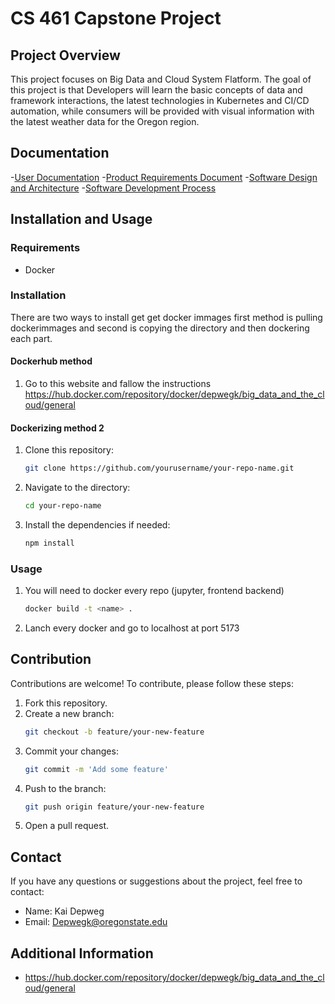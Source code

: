 # CS 461 Capstone Project


## Project Overview
This project focuses on Big Data and Cloud System Flatform. The goal of this project is that Developers will learn the basic concepts of data and framework interactions, the latest technologies in Kubernetes and CI/CD automation, while consumers will be provided with visual information with the latest weather data for the Oregon region.

## Documentation
-[User Documentation](https://github.com/SakakibaraKai/datavis-capstone/blob/bef1c3c0818a854c92d3c1f43fd9245bcf5e449f/mdFolder/USER.md)
-[Product Requirements Document](https://github.com/SakakibaraKai/datavis-capstone/blob/15b72197261a3b7294f6fc08ff48c9f73b6bdda8/prd.md)
-[Software Design and Architecture](https://github.com/SakakibaraKai/datavis-capstone/blob/main/sda.md)
-[Software Development Process](https://github.com/SakakibaraKai/datavis-capstone/blob/15b72197261a3b7294f6fc08ff48c9f73b6bdda8/sdp.md)

## Installation and Usage
### Requirements
- Docker

### Installation
There are two ways to install get get docker immages first method is pulling dockerimmages and second is copying the directory and then dockering each part.

#### Dockerhub method
1. Go to this website and fallow the instructions https://hub.docker.com/repository/docker/depwegk/big_data_and_the_cloud/general

#### Dockerizing method 2
1. Clone this repository:
    ```bash
    git clone https://github.com/yourusername/your-repo-name.git
    ```
2. Navigate to the directory:
    ```bash
    cd your-repo-name
    ```
3. Install the dependencies if needed:
    ```bash
    npm install
    ```

### Usage
1. You will need to docker every repo (jupyter, frontend backend) 
    ```bash
    docker build -t <name> .
    ```
2. Lanch every docker and go to localhost at port 5173
## Contribution
Contributions are welcome! To contribute, please follow these steps:
1. Fork this repository.
2. Create a new branch:
    ```bash
    git checkout -b feature/your-new-feature
    ```
3. Commit your changes:
    ```bash
    git commit -m 'Add some feature'
    ```
4. Push to the branch:
    ```bash
    git push origin feature/your-new-feature
    ```
5. Open a pull request.

## Contact
If you have any questions or suggestions about the project, feel free to contact:
- Name: Kai Depweg
- Email: Depwegk@oregonstate.edu

## Additional Information
- https://hub.docker.com/repository/docker/depwegk/big_data_and_the_cloud/general


